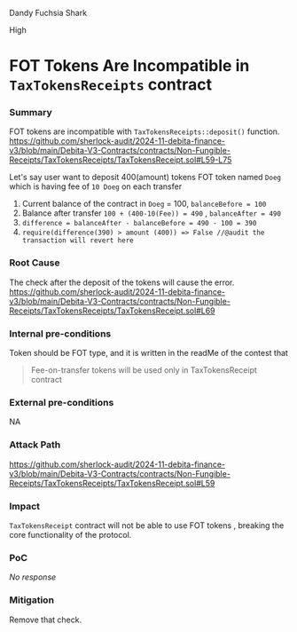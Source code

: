 Dandy Fuchsia Shark

High

# FOT Tokens Are Incompatible in `TaxTokensReceipts` contract

### Summary

FOT tokens are incompatible with `TaxTokensReceipts::deposit()` function.
https://github.com/sherlock-audit/2024-11-debita-finance-v3/blob/main/Debita-V3-Contracts/contracts/Non-Fungible-Receipts/TaxTokensReceipts/TaxTokensReceipt.sol#L59-L75 

Let's say user want to deposit 400(amount) tokens FOT token named  `Doeg` which is having fee of `10 Doeg` on each transfer
1. Current balance of the contract in `Doeg` = 100, `balanceBefore = 100`
2. Balance after transfer `100 + (400-10(Fee)) = 490` ,  `balanceAfter = 490`
3. `difference = balanceAfter - balanceBefore = 490 - 100 = 390`
4. `require(difference(390) > amount (400)) => False //@audit the transaction will revert here`

### Root Cause

The check after the deposit of the tokens will cause the error.
https://github.com/sherlock-audit/2024-11-debita-finance-v3/blob/main/Debita-V3-Contracts/contracts/Non-Fungible-Receipts/TaxTokensReceipts/TaxTokensReceipt.sol#L69

### Internal pre-conditions

Token should be FOT type, and it is written in the readMe of the contest that 

> Fee-on-transfer tokens will be used only in TaxTokensReceipt contract


### External pre-conditions

NA

### Attack Path

https://github.com/sherlock-audit/2024-11-debita-finance-v3/blob/main/Debita-V3-Contracts/contracts/Non-Fungible-Receipts/TaxTokensReceipts/TaxTokensReceipt.sol#L59

### Impact

`TaxTokensReceipt` contract will not be able to use FOT tokens , breaking the core functionality of the protocol.

### PoC

_No response_

### Mitigation

Remove that check.